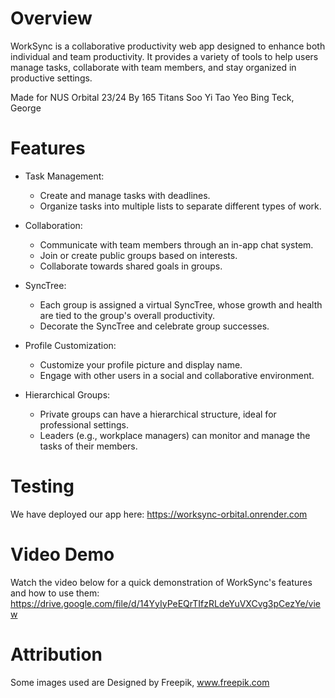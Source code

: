 # Overview
WorkSync is a collaborative productivity web app designed to enhance both individual and team productivity. It provides a variety of tools to help users manage tasks, collaborate with team members, and stay organized in productive settings.

Made for NUS Orbital 23/24
By 165 Titans
Soo Yi Tao
Yeo Bing Teck, George

# Features
- Task Management:
  - Create and manage tasks with deadlines.
  - Organize tasks into multiple lists to separate different types of work.

- Collaboration:
  - Communicate with team members through an in-app chat system.
  - Join or create public groups based on interests.
  - Collaborate towards shared goals in groups.

- SyncTree:
  - Each group is assigned a virtual SyncTree, whose growth and health are tied to the group's overall productivity.
  - Decorate the SyncTree and celebrate group successes.

- Profile Customization:
  - Customize your profile picture and display name.
  - Engage with other users in a social and collaborative environment.

- Hierarchical Groups:
  - Private groups can have a hierarchical structure, ideal for professional settings.
  - Leaders (e.g., workplace managers) can monitor and manage the tasks of their members.

# Testing
We have deployed our app here: https://worksync-orbital.onrender.com

# Video Demo
Watch the video below for a quick demonstration of WorkSync's features and how to use them:
https://drive.google.com/file/d/14YyIyPeEQrTIfzRLdeYuVXCvg3pCezYe/view

# Attribution
Some images used are Designed by Freepik, www.freepik.com
